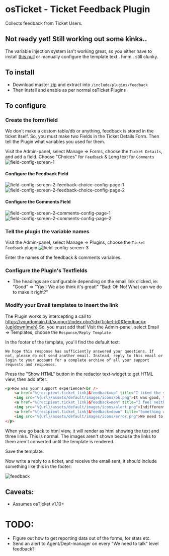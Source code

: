 # osTicket - Ticket Feedback Plugin

Collects feedback from Ticket Users.

## Not ready yet! Still working out some kinks.. 
The variable injection system isn't working great, so you either have to 
install [this pull](https://github.com/osTicket/osTicket/pull/3111) or manually
configure the template text.. hmm.. still clunky.

## To install
- Download master [zip](https://github.com/clonemeagain/plugin-feedback/archive/master.zip) and extract into `/include/plugins/feedback`
- Then Install and enable as per normal osTicket Plugins

## To configure

### Create the form/field
We don't make a custom table/db or anything, feedback is stored in the ticket 
itself. 
So, you must make two Fields in the Ticket Details Form. Then tell the Plugin what 
variables you used for them.

Visit the Admin-panel, select Manage => Forms, choose the `Ticket Details`, and add a field. Choose "Choices" for `Feedback` & Long text for `Comments`
![field-config-screen-1](https://user-images.githubusercontent.com/5077391/31494557-822dcaf2-af9f-11e7-8209-f827a51324cb.PNG)

#### Configure the Feedback Field
![field-config-screen-2-feedback-choice-config-page-1](https://user-images.githubusercontent.com/5077391/31494554-819a298c-af9f-11e7-831f-5e56b24be7ee.PNG)
![field-config-screen-2-feedback-choice-config-page-2](https://user-images.githubusercontent.com/5077391/31494555-81cbb380-af9f-11e7-92e9-f2a111ca1242.PNG)

#### Configure the Comments Field
![field-config-screen-2-comments-config-page-1](https://user-images.githubusercontent.com/5077391/31494558-825e35d4-af9f-11e7-9b4e-c2b9a17aacf4.PNG)
![field-config-screen-2-comments-config-page-2](https://user-images.githubusercontent.com/5077391/31494559-82907742-af9f-11e7-8e89-fdc3de18435a.PNG)

### Tell the plugin the variable names
Visit the Admin-panel, select Manage => Plugins, choose the `Ticket Feedback` plugin
![field-config-screen-3](https://user-images.githubusercontent.com/5077391/31494556-81fb69b8-af9f-11e7-91d3-06202207356b.png)

Enter the names of the feedback & comments variables.

### Configure the Plugin's Textfields
- The headings are configurable depending on the email link clicked, ie: "Good" => "Yay!: We also think it's great!"
"Bad: Oh No! What can we do to make it right?"


### Modify your Email templates to insert the link
The Plugin works by intercepting a call to https://yourdomain.tld/support/index.php?id={ticket-id}&feedback={up|down|meh}
So, you must add that!
Visit the Admin-panel, select Email => Templates, choose the `Response/Reply Template`

In the footer of the template, you'll find the default text:
```
We hope this response has sufficiently answered your questions. If not, please do not send another email. Instead, reply to this email or login to your account for a complete archive of all your support requests and responses.
```
Press the "Show HTML" button in the redactor text-widget to get HTML view, then add after:
```html
<p>How was your support experience?<br />
    <a href="%{recipient.ticket_link}&feedback=up" title="I liked the support!" style="color:green;">
    <img src="%{url}/assets/default/images/icons/ok.png">It was good, thanks!</a>&nbsp;
    <a href="%{recipient.ticket_link}&feedback=meh" title="I feel neither">
    <img src="%{url}/assets/default/images/icons/alert.png">Indifferent</a>&nbsp;
    <a href="%{recipient.ticket_link}&feedback=down" title="Something went wrong?" style="color:red;">
    <img src="%{url}/assets/default/images/icons/error.png">We need to talk...</a>
</p>
```
When you go back to html view, it will render as html showing the text and three links. 
This is normal. The images aren't shown because the links to them aren't converted
until the template is rendered.

Save the template. 

Now write a reply to a ticket, and receive the email sent, it should include something
like this in the footer:

![feedback](https://user-images.githubusercontent.com/5077391/31316559-8911f78e-ac7b-11e7-9a18-3da036b81838.PNG)

## Caveats:
- Assumes osTicket v1.10+ 

# TODO:
- Figure out how to get reporting data out of the forms, for stats etc.
- Send an alert to Agent/Dept-manager on every "We need to talk" level feedback? 